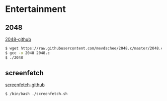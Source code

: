 # Entertainment

## 2048

[2048-github](https://github.com/mevdschee/2048.c)

```bash
$ wget https://raw.githubusercontent.com/mevdschee/2048.c/master/2048.c
$ gcc -o 2048 2048.c
$ ./2048
```

## screenfetch

[screenfetch-github](https://github.com/KittyKatt/screenFetch)

```bash
$ /bin/bash ./screenfetch.sh
```
